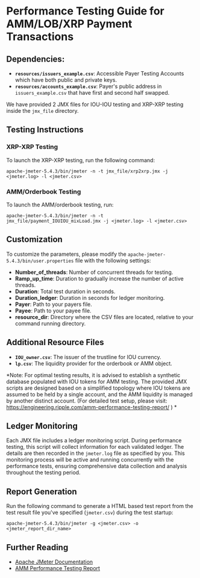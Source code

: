 # Performance Testing Guide for AMM/LOB/XRP Payment Transactions

## Dependencies:

- **`resources/issuers_example.csv`**: Accessible Payer Testing Accounts which have both public and private keys.
- **`resources/accounts_example.csv`**: Payer's public address in `issuers_example.csv` that have first and second half swapped.

We have provided 2 JMX files for IOU-IOU testing and XRP-XRP testing inside the `jmx_file` directory.

## Testing Instructions

### XRP-XRP Testing

To launch the XRP-XRP testing, run the following command:

```shell
apache-jmeter-5.4.3/bin/jmeter -n -t jmx_file/xrp2xrp.jmx -j <jmeter.log> -l <jmeter.csv>
```

### AMM/Orderbook Testing

To launch the AMM/orderbook testing, run:

```shell
apache-jmeter-5.4.3/bin/jmeter -n -t jmx_file/payment_IOUIOU_mixLoad.jmx -j <jmeter.log> -l <jmeter.csv>
```

## Customization

To customize the parameters, please modify the `apache-jmeter-5.4.3/bin/user.properties` file with the following settings:

- **Number_of_threads**: Number of concurrent threads for testing.
- **Ramp_up_time**: Duration to gradually increase the number of active threads.
- **Duration**: Total test duration in seconds.
- **Duration_ledger**: Duration in seconds for ledger monitoring.
- **Payer**: Path to your payers file.
- **Payee**: Path to your payee file.
- **resource_dir**: Directory where the CSV files are located, relative to your command running directory.

## Additional Resource Files

- **`IOU_owner.csv`**: The issuer of the trustline for IOU currency.
- **`lp.csv`**: The liquidity provider for the orderbook or AMM object.

*Note: For optimal testing results, it is advised to establish a synthetic database populated with IOU tokens for AMM testing. The provided JMX scripts are designed based on a simplified topology where IOU tokens are assumed to be held by a single account, and the AMM liquidity is managed by another distinct account. (For detailed test setup, please visit: https://engineering.ripple.com/amm-performance-testing-report/ ) *

## Ledger Monitoring

Each JMX file includes a ledger monitoring script. During performance testing, this script will collect information for each validated ledger. The details are then recorded in the `jmeter.log` file as specified by you. This monitoring process will be active and running concurrently with the performance tests, ensuring comprehensive data collection and analysis throughout the testing period.

## Report Generation

Run the following command to generate a HTML based test report from the test result file you've specified (`jmeter.csv`) during the test startup:

```shell
apache-jmeter-5.4.3/bin/jmeter -g <jmeter.csv> -o <jmeter_report_dir_name>
```

## Further Reading

- [Apache JMeter Documentation](https://jmeter.apache.org/)
- [AMM Performance Testing Report](https://engineering.ripple.com/amm-performance-testing-report/)




